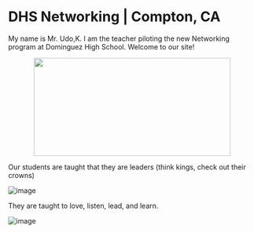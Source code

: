 # DHS Networking | Compton, CA

My name is Mr. Udo,K. I am the teacher piloting the new Networking program at Dominguez High School. Welcome to our site!

<p align="center">
  <img width="400" height="200" src="https://user-images.githubusercontent.com/90793073/227299174-08045597-06c6-46b6-aff7-0ebadf2f822e.png">
</p>


Our students are taught that they are leaders (think kings, check out their crowns)

![image](https://user-images.githubusercontent.com/90793073/228005905-cf9f8515-35a8-4f27-a7cc-c3009b40d69c.png)

They are taught to love, listen, lead, and learn.

![image](https://user-images.githubusercontent.com/90793073/228006554-c0bcf30d-2f83-441a-9754-c1d6d0245f4a.png)


